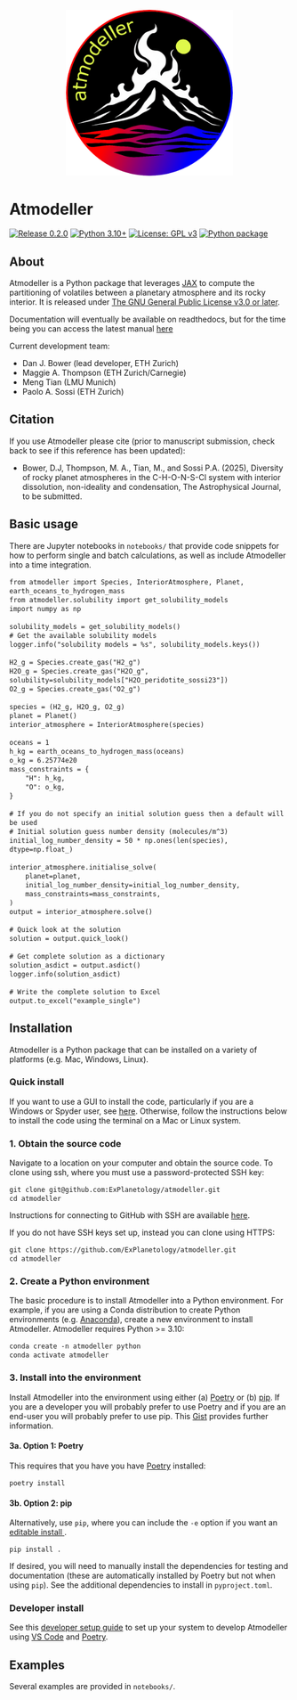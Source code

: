 <p align="center">
<img src="docs/atmodeller_logo.png" alt="atmodeller logo" width="300"/>
</p>

# Atmodeller

[![Release 0.2.0](https://img.shields.io/badge/release-0.3.0-blue.svg)](https://github.com/ExPlanetology/atmodeller/releases/tag/v0.1.0)
[![Python 3.10+](https://img.shields.io/badge/python-3.10+-blue.svg)](https://www.python.org/downloads/release/python-3100/)
[![License: GPL v3](https://img.shields.io/badge/License-GPLv3-yellow.svg)](https://www.gnu.org/licenses/gpl-3.0)
[![Python package](https://github.com/ExPlanetology/atmodeller/actions/workflows/python-package.yml/badge.svg)](https://github.com/ExPlanetology/atmodeller/actions/workflows/python-package.yml)

## About
Atmodeller is a Python package that leverages [JAX](https://jax.readthedocs.io/en/latest/index.html) to compute the partitioning of volatiles between a planetary atmosphere and its rocky interior. It is released under [The GNU General Public License v3.0 or later](https://www.gnu.org/licenses/gpl-3.0.en.html).

Documentation will eventually be available on readthedocs, but for the time being you can access the latest manual [here](https://www.dropbox.com/scl/fi/pmlldk2kcd8n0be7rvcw7/atmodeller.pdf?rlkey=rdsa6o7s3l83kbnpqqtj7u61n&dl=0)

Current development team:

- Dan J. Bower (lead developer, ETH Zurich)
- Maggie A. Thompson (ETH Zurich/Carnegie)
- Meng Tian (LMU Munich)
- Paolo A. Sossi (ETH Zurich)

## Citation

If you use Atmodeller please cite (prior to manuscript submission, check back to see if this reference has been updated):

- Bower, D.J, Thompson, M. A., Tian, M., and Sossi P.A. (2025), Diversity of rocky planet atmospheres in the C-H-O-N-S-Cl system with interior dissolution, non-ideality and condensation, The Astrophysical Journal, to be submitted.

## Basic usage

There are Jupyter notebooks in `notebooks/` that provide code snippets for how to perform single and batch calculations, as well as include Atmodeller into a time integration.

```
from atmodeller import Species, InteriorAtmosphere, Planet, earth_oceans_to_hydrogen_mass
from atmodeller.solubility import get_solubility_models
import numpy as np

solubility_models = get_solubility_models()
# Get the available solubility models
logger.info("solubility models = %s", solubility_models.keys())

H2_g = Species.create_gas("H2_g")
H2O_g = Species.create_gas("H2O_g", solubility=solubility_models["H2O_peridotite_sossi23"])
O2_g = Species.create_gas("O2_g")

species = (H2_g, H2O_g, O2_g)
planet = Planet()
interior_atmosphere = InteriorAtmosphere(species)

oceans = 1
h_kg = earth_oceans_to_hydrogen_mass(oceans)
o_kg = 6.25774e20
mass_constraints = {
    "H": h_kg,
    "O": o_kg,
}

# If you do not specify an initial solution guess then a default will be used
# Initial solution guess number density (molecules/m^3)
initial_log_number_density = 50 * np.ones(len(species), dtype=np.float_)

interior_atmosphere.initialise_solve(
    planet=planet,
    initial_log_number_density=initial_log_number_density,
    mass_constraints=mass_constraints,
)
output = interior_atmosphere.solve()

# Quick look at the solution
solution = output.quick_look()

# Get complete solution as a dictionary
solution_asdict = output.asdict()
logger.info(solution_asdict)

# Write the complete solution to Excel
output.to_excel("example_single")
```

## Installation

Atmodeller is a Python package that can be installed on a variety of platforms (e.g. Mac, Windows, Linux).

### Quick install

If you want to use a GUI to install the code, particularly if you are a Windows or Spyder user, see [here](https://gist.github.com/djbower/c82b4a70a3c3c74ad26dc572edefdd34). Otherwise, follow the instructions below to install the code using the terminal on a Mac or Linux system.

### 1. Obtain the source code

Navigate to a location on your computer and obtain the source code. To clone using ssh, where you must use a password-protected SSH key:

    git clone git@github.com:ExPlanetology/atmodeller.git
    cd atmodeller

Instructions for connecting to GitHub with SSH are available [here](https://docs.github.com/en/authentication/connecting-to-github-with-ssh).

If you do not have SSH keys set up, instead you can clone using HTTPS:

    git clone https://github.com/ExPlanetology/atmodeller.git
    cd atmodeller

### 2. Create a Python environment

The basic procedure is to install Atmodeller into a Python environment. For example, if you are using a Conda distribution to create Python environments (e.g. [Anaconda](https://www.anaconda.com/download)), create a new environment to install Atmodeller. Atmodeller requires Python >= 3.10:

    conda create -n atmodeller python
    conda activate atmodeller

### 3. Install into the environment

Install Atmodeller into the environment using either (a) [Poetry](https://python-poetry.org) or (b) [pip](https://pip.pypa.io/en/stable/getting-started/). If you are a developer you will probably prefer to use Poetry and if you are an end-user you will probably prefer to use pip. This [Gist](https://gist.github.com/djbower/e9538e7eb5ed3deaf3c4de9dea41ebcd) provides further information.

#### 3a. Option 1: Poetry

This requires that you have you have [Poetry](https://python-poetry.org) installed:

    poetry install

#### 3b. Option 2: pip

Alternatively, use `pip`, where you can include the `-e` option if you want an [editable install ](https://setuptools.pypa.io/en/latest/userguide/development_mode.html).

    pip install .

If desired, you will need to manually install the dependencies for testing and documentation (these are automatically installed by Poetry but not when using `pip`). See the additional dependencies to install in `pyproject.toml`.

### Developer install

See this [developer setup guide](https://gist.github.com/djbower/c66474000029730ac9f8b73b96071db3) to set up your system to develop Atmodeller using [VS Code](https://code.visualstudio.com) and [Poetry](https://python-poetry.org).

## Examples

Several examples are provided in `notebooks/`.

